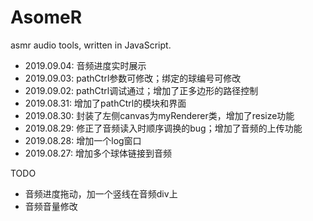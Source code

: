 # AsomeR
asmr audio tools, written in JavaScript.


- 2019.09.04: 音频进度实时展示
- 2019.09.03: pathCtrl参数可修改；绑定的球编号可修改
- 2019.09.02: pathCtrl调试通过；增加了正多边形的路径控制
- 2019.08.31: 增加了pathCtrl的模块和界面
- 2019.08.30: 封装了左侧canvas为myRenderer类，增加了resize功能
- 2019.08.29: 修正了音频读入时顺序调换的bug；增加了音频的上传功能
- 2019.08.28: 增加一个log窗口
- 2019.08.27: 增加多个球体链接到音频

TODO
- 音频进度拖动，加一个竖线在音频div上
- 音频音量修改